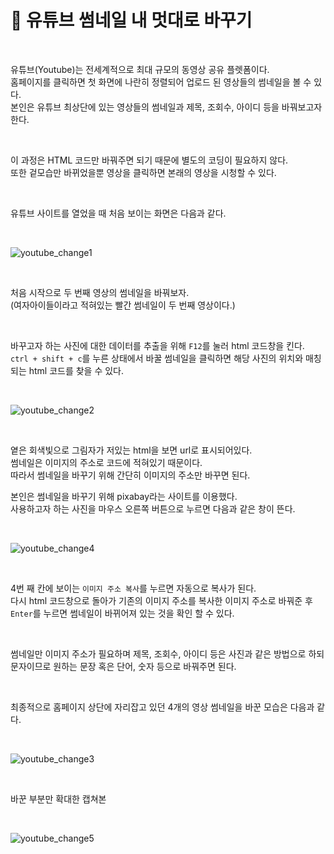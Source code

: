# 🤲 유튜브 썸네일 내 멋대로 바꾸기

<br>

유튜브(Youtube)는 전세계적으로 최대 규모의 동영상 공유 플렛폼이다.   
홈페이지를 클릭하면 첫 화면에 나란히 정렬되어 업로드 된 영상들의 썸네일을 볼 수 있다.      
본인은 유튜브 최상단에 있는 영상들의 썸네일과 제목, 조회수, 아이디 등을 바꿔보고자 한다.    

<br>

이 과정은 HTML 코드만 바꿔주면 되기 때문에 별도의 코딩이 필요하지 않다.    
또한 겉모습만 바뀌었을뿐 영상을 클릭하면 본래의 영상을 시청할 수 있다.    

<br>

유튜브 사이트를 열었을 때 처음 보이는 화면은 다음과 같다.   

<br>

![youtube_change1](https://user-images.githubusercontent.com/56749776/129781566-a7f3f0a9-d8e2-453d-a808-b912f283332d.png)

<br>

처음 시작으로 두 번째 영상의 썸네일을 바꿔보자.     
(여자아이들이라고 적혀있는 빨간 썸네일이 두 번째 영상이다.)   

<br>

바꾸고자 하는 사진에 대한 데이터를 추출을 위해 ```F12```를 눌러 html 코드창을 킨다.     
```ctrl + shift + c```를 누른 상태에서 바꿀 썸네일을 클릭하면 해당 사진의 위치와 매칭 되는 html 코드를 찾을 수 있다.       

<br>

![youtube_change2](https://user-images.githubusercontent.com/56749776/129781574-f5017fea-a43c-4c00-822c-65c67c171de9.png)

<br>

옅은 회색빛으로 그림자가 저있는 html을 보면 url로 표시되어있다.         
썸네일은 이미지의 주소로 코드에 적혀있기 때문이다.        
따라서 썸네일을 바꾸기 위해 간단히 이미지의 주소만 바꾸면 된다.        

본인은 썸네일을 바꾸기 위해 pixabay라는 사이트를 이용했다.      
사용하고자 하는 사진을 마우스 오른쪽 버튼으로 누르면 다음과 같은 창이 뜬다.  

<br>

![youtube_change4](https://user-images.githubusercontent.com/56749776/129784449-e27a981a-7109-48a9-8cc2-9c5f6264e6e6.png)

<br>

4번 째 칸에 보이는 ```이미지 주소 복사```를 누르면 자동으로 복사가 된다.     
다시 html 코드창으로 돌아가 기존의 이미지 주소를 복사한 이미지 주소로 바꿔준 후 ```Enter```를 누르면 썸네일이 바뀌어져 있는 것을 확인 할 수 있다.     

<br>

썸네일만 이미지 주소가 필요하며 제목, 조회수, 아이디 등은 사진과 같은 방법으로 하되 문자이므로 원하는 문장 혹은 단어, 숫자 등으로 바꿔주면 된다.      

<br>

최종적으로 홈페이지 상단에 자리잡고 있던 4개의 영상 썸네일을 바꾼 모습은 다음과 같다. 

<br>

![youtube_change3](https://user-images.githubusercontent.com/56749776/129781609-b81f3225-948a-456f-ad9a-77ace80a9646.png)

<br>

바꾼 부분만 확대한 캡쳐본   

<br>

![youtube_change5](https://user-images.githubusercontent.com/56749776/129785466-f67f5705-3b97-4abe-8ae9-d60f79e5c8d1.png)